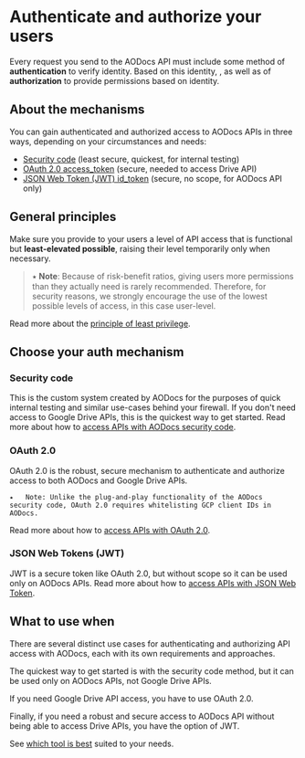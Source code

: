 # Authenticate and authorize your users

Every request you send to the AODocs API must include some method of **authentication** to verify identity.  Based on this identity, , as well as of **authorization** to provide permissions based on identity.


## About the mechanisms

You can gain authenticated and authorized access to AODocs APIs in three ways, depending on your circumstances and needs:



* [Security code](../../Guides/20-Authentication/10-Security%20code%20access) (least secure, quickest, for internal testing)
* [OAuth 2.0 access_token](#heading=h.yzf7peetlblk) (secure, needed to access Drive API)
* [JSON Web Token (JWT) id_token](#heading=h.zcit90u9guab) (secure, no scope, for AODocs API only)


## General principles

Make sure you provide to your users a level of API access that is functional but **least-elevated possible**, raising their level temporarily only when necessary.


> ⭑   **Note**: Because of risk-benefit ratios, giving users more permissions than they actually need is rarely recommended.  Therefore, for security reasons, we strongly encourage the use of the lowest possible levels of access, in this case user-level.


Read more about the [principle of least privilege](https://en.wikipedia.org/wiki/Principle_of_least_privilege).


## Choose your auth mechanism

### Security code

This is the custom system created by AODocs for the purposes of quick internal testing and similar use-cases behind your firewall.  If you don't need access to Google Drive APIs, this is the quickest way to get started.  Read more about how to [access APIs with AODocs security code](src/Authentication/Security%20code%20access).


### OAuth 2.0

OAuth 2.0 is the robust, secure mechanism to authenticate and authorize access to both AODocs and Google Drive APIs.


```
⭑   Note: Unlike the plug-and-play functionality of the AODocs security code, OAuth 2.0 requires whitelisting GCP client IDs in AODocs.
```


Read more about how to [access APIs with OAuth 2.0](https://drive.google.com/a/altirnao.com/open?id=1S_5P0cfM387X996bAGOnnjO1z48IWysp-PbDCqB3vhc).


### JSON Web Tokens (JWT)

JWT is a secure token like OAuth 2.0, but without scope so it can be used only on AODocs APIs.  Read more about how to [access APIs with JSON Web Token](https://drive.google.com/a/altirnao.com/open?id=1K0yXBQwTBMm5FEwJotwFkjzc-moD2h-BwzfxlN3YOkk).


## What to use when

There are several distinct use cases for authenticating and authorizing API access with AODocs, each with its own requirements and approaches.

The quickest way to get started is with the security code method, but it can be used only on AODocs APIs, not Google Drive APIs.

If you need Google Drive API access, you have to use OAuth 2.0.

Finally, if you need a robust and secure access to AODocs API without being able to access Drive APIs, you have the option of JWT.

See [which tool is best](https://drive.google.com/a/altirnao.com/open?id=1VN1XZqFUCHNNG7Ya278gFxx4jaIp-6LKAs17JEoedhY) suited to your needs.

